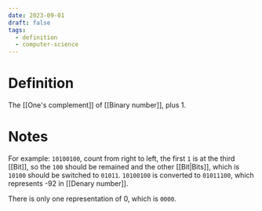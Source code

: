 ```yaml
---
date: 2023-09-01
draft: false
tags:
  - definition
  - computer-science
---
```

# Definition

The [[One's complement]] of [[Binary number]], plus 1.

# Notes

For example:
`10100100`, count from right to left, the first `1` is at the third [[Bit]], so the `100` should be remained and the other [[Bit|Bits]], which is `10100` should be switched to `01011`. `10100100` is converted to `01011100`, which represents -92 in [[Denary number]].

There is only one representation of 0, which is `0000`.
